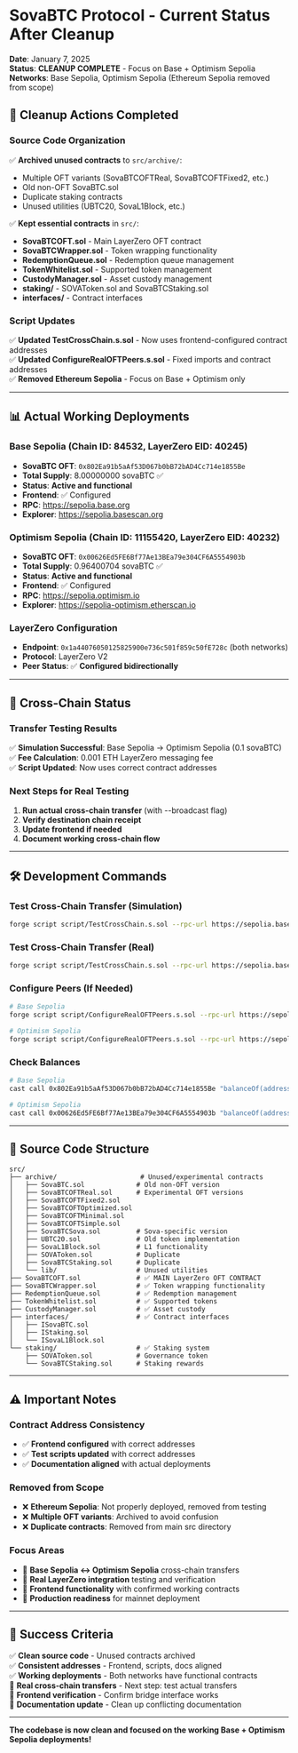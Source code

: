 # SovaBTC Protocol - Current Status After Cleanup

**Date**: January 7, 2025  
**Status**: **CLEANUP COMPLETE** - Focus on Base + Optimism Sepolia  
**Networks**: Base Sepolia, Optimism Sepolia (Ethereum Sepolia removed from scope)  

## 🧹 **Cleanup Actions Completed**

### **Source Code Organization**
✅ **Archived unused contracts** to `src/archive/`:
- Multiple OFT variants (SovaBTCOFTReal, SovaBTCOFTFixed2, etc.)
- Old non-OFT SovaBTC.sol
- Duplicate staking contracts
- Unused utilities (UBTC20, SovaL1Block, etc.)

✅ **Kept essential contracts** in `src/`:
- **SovaBTCOFT.sol** - Main LayerZero OFT contract
- **SovaBTCWrapper.sol** - Token wrapping functionality
- **RedemptionQueue.sol** - Redemption queue management
- **TokenWhitelist.sol** - Supported token management
- **CustodyManager.sol** - Asset custody management
- **staking/** - SOVAToken.sol and SovaBTCStaking.sol
- **interfaces/** - Contract interfaces

### **Script Updates**
✅ **Updated TestCrossChain.s.sol** - Now uses frontend-configured contract addresses  
✅ **Updated ConfigureRealOFTPeers.s.sol** - Fixed imports and contract addresses  
✅ **Removed Ethereum Sepolia** - Focus on Base + Optimism only  

---

## 📊 **Actual Working Deployments**

### **Base Sepolia (Chain ID: 84532, LayerZero EID: 40245)**
- **SovaBTC OFT**: `0x802Ea91b5aAf53D067b0bB72bAD4Cc714e1855Be`
- **Total Supply**: 8.00000000 sovaBTC ✅
- **Status**: **Active and functional**
- **Frontend**: ✅ Configured
- **RPC**: https://sepolia.base.org
- **Explorer**: https://sepolia.basescan.org

### **Optimism Sepolia (Chain ID: 11155420, LayerZero EID: 40232)**
- **SovaBTC OFT**: `0x00626Ed5FE6Bf77Ae13BEa79e304CF6A5554903b`
- **Total Supply**: 0.96400704 sovaBTC ✅  
- **Status**: **Active and functional**
- **Frontend**: ✅ Configured
- **RPC**: https://sepolia.optimism.io
- **Explorer**: https://sepolia-optimism.etherscan.io

### **LayerZero Configuration**
- **Endpoint**: `0x1a44076050125825900e736c501f859c50fE728c` (both networks)
- **Protocol**: LayerZero V2
- **Peer Status**: ✅ **Configured bidirectionally**

---

## 🔄 **Cross-Chain Status**

### **Transfer Testing Results**
✅ **Simulation Successful**: Base Sepolia → Optimism Sepolia (0.1 sovaBTC)  
✅ **Fee Calculation**: 0.001 ETH LayerZero messaging fee  
✅ **Script Updated**: Now uses correct contract addresses  

### **Next Steps for Real Testing**
1. **Run actual cross-chain transfer** (with --broadcast flag)
2. **Verify destination chain receipt** 
3. **Update frontend if needed**
4. **Document working cross-chain flow**

---

## 🛠 **Development Commands**

### **Test Cross-Chain Transfer (Simulation)**
```bash
forge script script/TestCrossChain.s.sol --rpc-url https://sepolia.base.org --legacy
```

### **Test Cross-Chain Transfer (Real)**
```bash
forge script script/TestCrossChain.s.sol --rpc-url https://sepolia.base.org --broadcast --legacy
```

### **Configure Peers (If Needed)**
```bash
# Base Sepolia
forge script script/ConfigureRealOFTPeers.s.sol --rpc-url https://sepolia.base.org --broadcast --legacy

# Optimism Sepolia  
forge script script/ConfigureRealOFTPeers.s.sol --rpc-url https://sepolia.optimism.io --broadcast --legacy
```

### **Check Balances**
```bash
# Base Sepolia
cast call 0x802Ea91b5aAf53D067b0bB72bAD4Cc714e1855Be "balanceOf(address)" 0x75BbFf2206b6Ad50786Ee3ce8A81eDb72f3e381b --rpc-url https://sepolia.base.org

# Optimism Sepolia
cast call 0x00626Ed5FE6Bf77Ae13BEa79e304CF6A5554903b "balanceOf(address)" 0x75BbFf2206b6Ad50786Ee3ce8A81eDb72f3e381b --rpc-url https://sepolia.optimism.io
```

---

## 📁 **Source Code Structure**

```
src/
├── archive/                     # Unused/experimental contracts
│   ├── SovaBTC.sol             # Old non-OFT version
│   ├── SovaBTCOFTReal.sol      # Experimental OFT versions
│   ├── SovaBTCOFTFixed2.sol    
│   ├── SovaBTCOFTOptimized.sol
│   ├── SovaBTCOFTMinimal.sol
│   ├── SovaBTCOFTSimple.sol
│   ├── SovaBTCSova.sol         # Sova-specific version
│   ├── UBTC20.sol              # Old token implementation
│   ├── SovaL1Block.sol         # L1 functionality
│   ├── SOVAToken.sol           # Duplicate
│   ├── SovaBTCStaking.sol      # Duplicate
│   └── lib/                    # Unused utilities
├── SovaBTCOFT.sol              # ✅ MAIN LayerZero OFT CONTRACT
├── SovaBTCWrapper.sol          # ✅ Token wrapping functionality
├── RedemptionQueue.sol         # ✅ Redemption management
├── TokenWhitelist.sol          # ✅ Supported tokens
├── CustodyManager.sol          # ✅ Asset custody
├── interfaces/                 # ✅ Contract interfaces
│   ├── ISovaBTC.sol
│   ├── IStaking.sol
│   └── ISovaL1Block.sol
└── staking/                    # ✅ Staking system
    ├── SOVAToken.sol           # Governance token
    └── SovaBTCStaking.sol      # Staking rewards
```

---

## ⚠️ **Important Notes**

### **Contract Address Consistency**
- ✅ **Frontend configured** with correct addresses
- ✅ **Test scripts updated** with correct addresses  
- ✅ **Documentation aligned** with actual deployments

### **Removed from Scope**
- ❌ **Ethereum Sepolia**: Not properly deployed, removed from testing
- ❌ **Multiple OFT variants**: Archived to avoid confusion
- ❌ **Duplicate contracts**: Removed from main src directory

### **Focus Areas**
- 🎯 **Base Sepolia ↔ Optimism Sepolia** cross-chain transfers
- 🎯 **Real LayerZero integration** testing and verification  
- 🎯 **Frontend functionality** with confirmed working contracts
- 🎯 **Production readiness** for mainnet deployment

---

## 🎯 **Success Criteria**

✅ **Clean source code** - Unused contracts archived  
✅ **Consistent addresses** - Frontend, scripts, docs aligned  
✅ **Working deployments** - Both networks have functional contracts  
🔄 **Real cross-chain transfers** - Next step: test actual transfers  
🔄 **Frontend verification** - Confirm bridge interface works  
🔄 **Documentation update** - Clean up conflicting documentation  

---

**The codebase is now clean and focused on the working Base + Optimism Sepolia deployments!** 